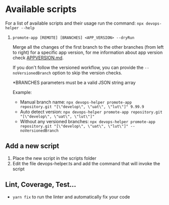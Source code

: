 # Available scripts

For a list of available scripts and their usage run the command:
`npx devops-helper --help`

1. `promote-app [REMOTE] [BRANCHES] <APP_VERSION> --dryRun`

   Merge all the changes of the first branch to the other branches (from left to right) for a specific app version, for me information about app version check [APPVERSION.md]().

   If you don't follow the versioned workflow, you can provide the `--noVersionedBranch` option to skip the version checks.

   \*BRANCHES parameters must be a valid JSON string array

   Example:
   - Manual branch name:
   `npx devops-helper promote-app repository.git "[\"develop\", \"uat\", \"lut\"]" 9.99.9`
   - Auto detect version:
   `npx devops-helper promote-app repository.git "[\"develop\", \"uat\", \"lut\"]"`
   - Without any versioned branches:
   `npx devops-helper promote-app repository.git "[\"develop\", \"uat\", \"lut\"]" --noVersionedBranch`

## Add a new script

1. Place the new script in the scripts folder
2. Edit the file devops-helper.ts and add the command that will invoke the script

## Lint, Coverage, Test...

- `yarn fix` to run the linter and automatically fix your code
